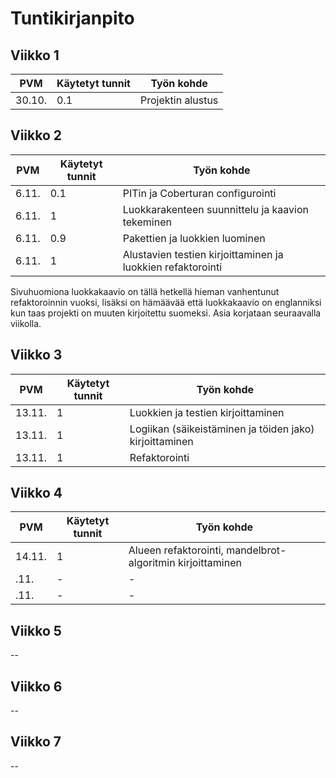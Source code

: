 # Tuntikirjanpito


## Viikko 1

| PVM    	| Käytetyt tunnit 	| Työn kohde        	|
|--------	|-----------------	|-------------------	|
| 30.10. 	| 0.1             	| Projektin alustus 	|

## Viikko 2

| PVM   | Käytetyt tunnit | Työn kohde                                                  |
|-------|-----------------|-------------------------------------------------------------|
| 6.11. | 0.1             | PITin ja Coberturan configurointi                           |
| 6.11. | 1               | Luokkarakenteen suunnittelu ja kaavion tekeminen            |
| 6.11. | 0.9             | Pakettien ja luokkien luominen                              |
| 6.11. | 1               | Alustavien testien kirjoittaminen ja luokkien refaktorointi |


Sivuhuomiona luokkakaavio on tällä hetkellä hieman vanhentunut refaktoroinnin vuoksi, lisäksi on hämäävää että luokkakaavio on englanniksi kun taas projekti on muuten kirjoitettu suomeksi. Asia korjataan seuraavalla viikolla.


## Viikko 3

| PVM    | Käytetyt tunnit | Työn kohde                                                  |
|--------|-----------------|-------------------------------------------------------------|
| 13.11. | 1               | Luokkien ja testien kirjoittaminen                          |
| 13.11. | 1               | Logiikan (säikeistäminen ja töiden jako) kirjoittaminen     |
| 13.11. | 1               | Refaktorointi                                               |

## Viikko 4

| PVM    | Käytetyt tunnit | Työn kohde                                                  |
|--------|-----------------|-------------------------------------------------------------|
| 14.11. | 1               | Alueen refaktorointi, mandelbrot-algoritmin kirjoittaminen  |
|   .11. | -               | -                                                           |
|   .11. | -               | -                                                           |

## Viikko 5

--

## Viikko 6

--

## Viikko 7

--
